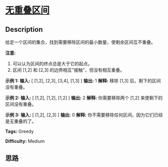 # [无重叠区间][title]

## Description

给定一个区间的集合，找到需要移除区间的最小数量，使剩余区间互不重叠。

**注意:**

  1. 可以认为区间的终点总是大于它的起点。
  2. 区间 [1,2] 和 [2,3] 的边界相互"接触"，但没有相互重叠。

**示例 1:**
            **输入:** [ [1,2], [2,3], [3,4], [1,3] ]        **输出:** 1        **解释:** 移除 [1,3] 后，剩下的区间没有重叠。    

**示例 2:**
            **输入:** [ [1,2], [1,2], [1,2] ]        **输出:** 2        **解释:** 你需要移除两个 [1,2] 来使剩下的区间没有重叠。    

**示例 3:**
            **输入:** [ [1,2], [2,3] ]        **输出:** 0        **解释:** 你不需要移除任何区间，因为它们已经是无重叠的了。    


**Tags:** Greedy

**Difficulty:** Medium

## 思路

[title]: https://leetcode-cn.com/problems/non-overlapping-intervals
